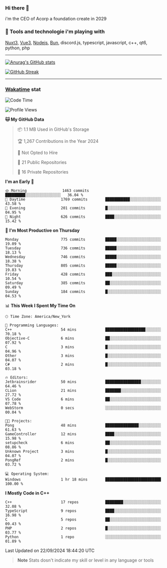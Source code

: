 ### Hi there 👋

i'm the CEO of Acorp a foundation create in 2029  

### 🧰 Tools and technologie i'm playing with

[Nuxt3](https://nuxt.com), [Vue3](https://vuejs.org/), [Nodejs](https://nodejs.org), [Bun](https://bun.sh/), discord.js, typescript, javascript, c++, qt6, python, php

---

[![Anurag's GitHub stats](https://github-readme-stats.vercel.app/api?username=ackimixs&show_icons=true&theme=github_dark&count_private=true)](https://www.ackimixs.xyz)

[![GitHub Streak](https://github-readme-streak-stats.herokuapp.com?user=Ackimixs&theme=github-dark-blue&date_format=j%20M%5B%20Y%5D&mode=weekly)](https://git.io/streak-stats)

---
 
 ### [Wakatime](https://wakatime.com/) stat

<!--START_SECTION:waka-->
![Code Time](http://img.shields.io/badge/Code%20Time-1%2C267%20hrs%2029%20mins-blue)

![Profile Views](http://img.shields.io/badge/Profile%20Views-0-blue)

**🐱 My GitHub Data** 

> 📦 1.1 MB Used in GitHub's Storage 
 > 
> 🏆 1,267 Contributions in the Year 2024
 > 
> 🚫 Not Opted to Hire
 > 
> 📜 21 Public Repositories 
 > 
> 🔑 16 Private Repositories 
 > 
**I'm an Early 🐤** 

```text
🌞 Morning                1463 commits        █████████░░░░░░░░░░░░░░░░   36.04 % 
🌆 Daytime                1769 commits        ███████████░░░░░░░░░░░░░░   43.58 % 
🌃 Evening                201 commits         █░░░░░░░░░░░░░░░░░░░░░░░░   04.95 % 
🌙 Night                  626 commits         ████░░░░░░░░░░░░░░░░░░░░░   15.42 % 
```
📅 **I'm Most Productive on Thursday** 

```text
Monday                   775 commits         █████░░░░░░░░░░░░░░░░░░░░   19.09 % 
Tuesday                  736 commits         █████░░░░░░░░░░░░░░░░░░░░   18.13 % 
Wednesday                746 commits         █████░░░░░░░░░░░░░░░░░░░░   18.38 % 
Thursday                 805 commits         █████░░░░░░░░░░░░░░░░░░░░   19.83 % 
Friday                   428 commits         ███░░░░░░░░░░░░░░░░░░░░░░   10.54 % 
Saturday                 385 commits         ██░░░░░░░░░░░░░░░░░░░░░░░   09.49 % 
Sunday                   184 commits         █░░░░░░░░░░░░░░░░░░░░░░░░   04.53 % 
```


📊 **This Week I Spent My Time On** 

```text
🕑︎ Time Zone: America/New_York

💬 Programming Languages: 
C++                      54 mins             ██████████████████░░░░░░░   70.18 % 
Objective-C              6 mins              ██░░░░░░░░░░░░░░░░░░░░░░░   07.92 % 
C                        3 mins              █░░░░░░░░░░░░░░░░░░░░░░░░   04.96 % 
Other                    3 mins              █░░░░░░░░░░░░░░░░░░░░░░░░   04.07 % 
C#                       2 mins              █░░░░░░░░░░░░░░░░░░░░░░░░   03.18 % 

🔥 Editors: 
Jetbrainsrider           50 mins             ████████████████░░░░░░░░░   64.46 % 
CLion                    21 mins             ███████░░░░░░░░░░░░░░░░░░   27.72 % 
VS Code                  6 mins              ██░░░░░░░░░░░░░░░░░░░░░░░   07.78 % 
WebStorm                 0 secs              ░░░░░░░░░░░░░░░░░░░░░░░░░   00.04 % 

🐱‍💻 Projects: 
Pong                     48 mins             ███████████████░░░░░░░░░░   61.63 % 
GameController           12 mins             ████░░░░░░░░░░░░░░░░░░░░░   15.98 % 
setupcheck               6 mins              ██░░░░░░░░░░░░░░░░░░░░░░░   08.86 % 
Unknown Project          3 mins              █░░░░░░░░░░░░░░░░░░░░░░░░   04.07 % 
PongRef                  2 mins              █░░░░░░░░░░░░░░░░░░░░░░░░   03.72 % 

💻 Operating System: 
Windows                  1 hr 18 mins        █████████████████████████   100.00 % 
```

**I Mostly Code in C++** 

```text
C++                      17 repos            ████████░░░░░░░░░░░░░░░░░   32.08 % 
TypeScript               9 repos             ████░░░░░░░░░░░░░░░░░░░░░   16.98 % 
C                        5 repos             ██░░░░░░░░░░░░░░░░░░░░░░░   09.43 % 
PHP                      2 repos             █░░░░░░░░░░░░░░░░░░░░░░░░   03.77 % 
Python                   1 repo              ░░░░░░░░░░░░░░░░░░░░░░░░░   01.89 % 
```




 Last Updated on 22/09/2024 18:44:20 UTC
<!--END_SECTION:waka-->

> **Note**
> Stats dosn't indicate my skill or level in any language or tools
